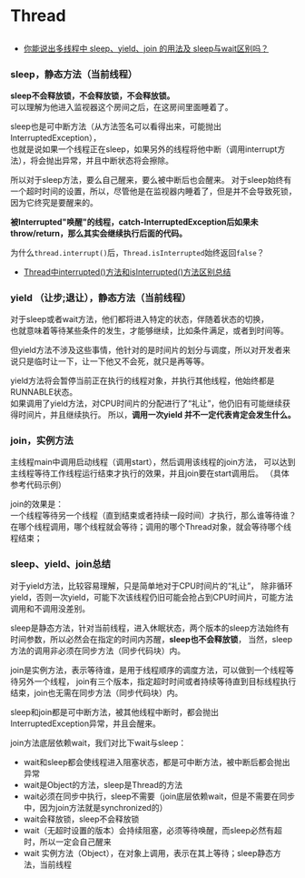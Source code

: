 # Thread



##
+ [你能说出多线程中 sleep、yield、join 的用法及 sleep与wait区别吗？](https://mp.weixin.qq.com/s/XJJ7iDtIL7gGtoR_RpO69A)

### sleep，静态方法（当前线程）
**sleep不会释放锁，不会释放锁，不会释放锁。**  
可以理解为他进入监视器这个房间之后，在这房间里面睡着了。

sleep也是可中断方法（从方法签名可以看得出来，可能抛出InterruptedException），  
也就是说如果一个线程正在sleep，如果另外的线程将他中断（调用interrupt方法），将会抛出异常，并且中断状态将会擦除。

所以对于sleep方法，要么自己醒来，要么被中断后也会醒来。
对于sleep始终有一个超时时间的设置，所以，尽管他是在监视器内睡着了，但是并不会导致死锁，因为它终究是要醒来的。


**被Interrupted"唤醒"的线程，catch-InterruptedException后如果未throw/return，那么其实会继续执行后面的代码。**

为什么`thread.interrupt()`后，`Thread.isInterrupted`始终返回`false`？
- [Thread中interrupted()方法和isInterrupted()方法区别总结](https://blog.csdn.net/zhuyong7/article/details/80852884)

### yield （让步;退让），静态方法（当前线程）
对于sleep或者wait方法，他们都将进入特定的状态，伴随着状态的切换，  
也就意味着等待某些条件的发生，才能够继续，比如条件满足，或者到时间等。

但yield方法不涉及这些事情，他针对的是时间片的划分与调度，所以对开发者来说只是临时让一下，让一下他又不会死，就只是再等等。

yield方法将会暂停当前正在执行的线程对象，并执行其他线程，他始终都是RUNNABLE状态。  
如果调用了yield方法，对CPU时间片的分配进行了“礼让”，他仍旧有可能继续获得时间片，并且继续执行。
所以，**调用一次yield 并不一定代表肯定会发生什么。**

### join，实例方法
主线程main中调用启动线程（调用start），然后调用该线程的join方法，
可以达到主线程等待工作线程运行结束才执行的效果，并且join要在start调用后。
（具体参考代码示例）

join的效果是：  
一个线程等待另一个线程（直到结束或者持续一段时间）才执行，那么谁等待谁？  
在哪个线程调用，哪个线程就会等待；调用的哪个Thread对象，就会等待哪个线程结束；

### sleep、yield、join总结
对于yield方法，比较容易理解，只是简单地对于CPU时间片的“礼让”，
除非循环yield，否则一次yield，可能下次该线程仍旧可能会抢占到CPU时间片，可能方法调用和不调用没差别。

sleep是静态方法，针对当前线程，进入休眠状态，两个版本的sleep方法始终有时间参数，所以必然会在指定的时间内苏醒，**sleep也不会释放锁**，
当然，sleep方法的调用非必须在同步方法（同步代码块）内。

join是实例方法，表示等待谁，是用于线程顺序的调度方法，可以做到一个线程等待另外一个线程，
join有三个版本，指定超时时间或者持续等待直到目标线程执行结束，join也无需在同步方法（同步代码块）内。


sleep和join都是可中断方法，被其他线程中断时，都会抛出InterruptedException异常，并且会醒来。


join方法底层依赖wait，我们对比下wait与sleep：
- wait和sleep都会使线程进入阻塞状态，都是可中断方法，被中断后都会抛出异常
- wait是Object的方法，sleep是Thread的方法
- wait必须在同步中执行，sleep不需要（join底层依赖wait，但是不需要在同步中，因为join方法就是synchronized的）
- wait会释放锁，sleep不会释放锁
- wait（无超时设置的版本）会持续阻塞，必须等待唤醒，而sleep必然有超时，所以一定会自己醒来
- wait 实例方法（Object），在对象上调用，表示在其上等待；sleep静态方法，当前线程